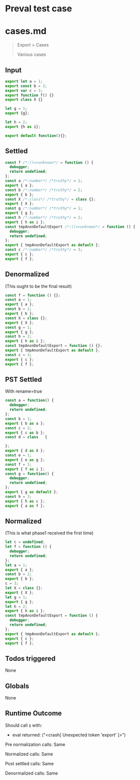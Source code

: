 # Preval test case

# cases.md

> Export > Cases
>
> Various cases

## Input

`````js filename=intro
export let a = 1;
export const b = 2; 
export var c = 3;
export function f() {}
export class X {}

let g = 1;
export {g};

let h = 2;
export {h as i};

export default function(){};
`````


## Settled


`````js filename=intro
const f /*:()=>unknown*/ = function () {
  debugger;
  return undefined;
};
const a /*:number*/ /*truthy*/ = 1;
export { a };
const b /*:number*/ /*truthy*/ = 2;
export { b };
const X /*:class*/ /*truthy*/ = class {};
export { X };
const g /*:number*/ /*truthy*/ = 1;
export { g };
const h /*:number*/ /*truthy*/ = 2;
export { h as i };
const tmpAnonDefaultExport /*:()=>unknown*/ = function () {
  debugger;
  return undefined;
};
export { tmpAnonDefaultExport as default };
const c /*:number*/ /*truthy*/ = 3;
export { c };
export { f };
`````


## Denormalized
(This ought to be the final result)

`````js filename=intro
const f = function () {};
const a = 1;
export { a };
const b = 2;
export { b };
const X = class {};
export { X };
const g = 1;
export { g };
const h = 2;
export { h as i };
const tmpAnonDefaultExport = function () {};
export { tmpAnonDefaultExport as default };
const c = 3;
export { c };
export { f };
`````


## PST Settled
With rename=true

`````js filename=intro
const a = function() {
  debugger;
  return undefined;
};
const b = 1;
export { b as a };
const c = 2;
export { c as b };
const d = class   {

};
export { d as X };
const e = 1;
export { e as g };
const f = 2;
export { f as i };
const g = function() {
  debugger;
  return undefined;
};
export { g as default };
const h = 3;
export { h as c };
export { a as f };
`````


## Normalized
(This is what phase1 received the first time)

`````js filename=intro
let c = undefined;
let f = function () {
  debugger;
  return undefined;
};
let a = 1;
export { a };
const b = 2;
export { b };
c = 3;
let X = class {};
export { X };
let g = 1;
export { g };
let h = 2;
export { h as i };
const tmpAnonDefaultExport = function () {
  debugger;
  return undefined;
};
export { tmpAnonDefaultExport as default };
export { c };
export { f };
`````


## Todos triggered


None


## Globals


None


## Runtime Outcome


Should call `$` with:
 - eval returned: ("<crash[ Unexpected token 'export' ]>")

Pre normalization calls: Same

Normalized calls: Same

Post settled calls: Same

Denormalized calls: Same
